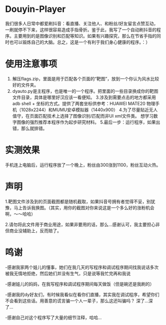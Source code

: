 # Douyin-Player
我们很多人日常中都爱刷抖音：看直播、关注他人、和粉丝/好友留言点赞互动，一刷就停不下来，这样很容易造成手指骨折。鉴于此，我写了一个自动刷抖音的程序。主要用到的是图像识别和匹配等知识。如果有兴趣探究，那么在节省手指的同时也可以锻炼自己的大脑。总之，这是一个有利于我们身心健康的程序。：）
# 使用注意事项
1. 解压flags.zip，里面是用于匹配各个页面的“靶图”，放到一个你认为风水比较好的文件夹。
2. dyauto.py是主程序，也是唯一的一个程序。把里面的一些目录换成你的靶图文件目录，具体是哪里好汉应该一看便知。
3.涉及到需要点击的地方都采用adb shell + 坐标的方式。提供了两套坐标供参考：HUAWEI MATE20 物理手机（1028x2244）和MUMU安卓模拟器（1440x900）
4.为了尽量贴近无人值守，在页面匹配技术上选择了图像识别/匹配而非UI xml文件类。 想学习数字图像的强烈推荐本程序作为起步研究材料。
5.最后一步：运行程序，如果出错，那么就排错。
# 实测效果
手机连上电脑后，运行程序放了一个晚上，粉丝由300涨到1100，粉丝互动火热。
# 声明
1.靶图文件涉及到的页面截图都是随机截取，如果抖音号拥有者觉得不妥，别犹豫，马上告诉我换图。（其实，用你的截图对你来说这是一个多么好的涨粉机会啊，～～哈哈）

2.请勿将此文件用于商业用途，如果非要用的话，那么...感谢认可，我主要担心非但商业没辅助上，反而赔了。
# 鸣谢
-感谢我家两个娃儿的懂事，她们在我几天的写程序和调试程序期间找我说话多次被我无情地拒绝，然后她们并没有生气，只是说等我忙完再和我说

-感谢娃儿的妈妈，在我写程序和调试程序期间每天做饭（但是碗还是我刷的）

-感谢我的dy好友们，有时候我看似在看你们直播，其实我在调试程序，希望你们不会看到这些话。用善意的谎言骗一个人一辈子，那么这还叫骗吗？ 深了...深了...

-感谢自己对这个程序写了大量的细节注释，哈哈...

